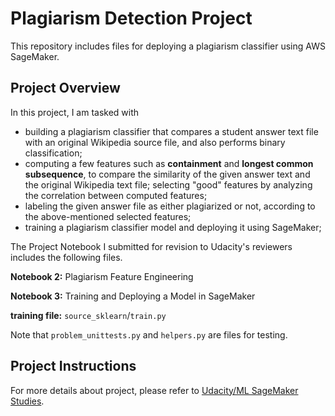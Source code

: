 # Plagiarism Detection Project
This repository includes files for deploying a plagiarism classifier using AWS SageMaker.

## Project Overview
In this project, I am tasked with 
- building a plagiarism classifier that compares a student answer text file with an original Wikipedia source file, and also performs binary classification; 
- computing a few features such as **containment** and **longest common subsequence**, to compare the similarity of the given answer text and the original Wikipedia text file; selecting "good" features by analyzing the correlation between computed features; 
- labeling the given answer file as either plagiarized or not, according to the above-mentioned selected features;
- training a plagiarism classifier model and deploying it using SageMaker;

The Project Notebook I submitted for revision to Udacity's reviewers includes the following files.

**Notebook 2:** Plagiarism Feature Engineering

**Notebook 3:** Training and Deploying a Model in SageMaker

**training file:** `source_sklearn`/`train.py`

Note that `problem_unittests.py` and `helpers.py` are files for testing.

## Project Instructions 
For more details about project, please refer to [Udacity/ML SageMaker Studies](https://github.com/udacity/ML_SageMaker_Studies/tree/master/Project_Plagiarism_Detection). 





